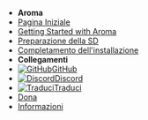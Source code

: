 - **Aroma**
- [Pagina Iniziale](../introduction)
- [Getting Started with Aroma](getting-started)
- [Preparazione della SD](sd-preparation)
- [Completamento dell'installazione](finalizing-setup)
- **Collegamenti**
- [![GitHub](https://icongr.am/simple/github.svg?color=808080&size=16)GitHub](https://github.com/hacks-guide/Guide-WiiU)
- [![Discord](https://icongr.am/simple/discord.svg?colored&size=16)Discord](https://discord.gg/C29hYvh)
- [![Traduci](https://icongr.am/material/translate.svg?color=808080&size=16)Traduci](https://hacks-guide.crowdin.com/u/projects/10)
- [Dona](../donations)
- [Informazioni](../about)
